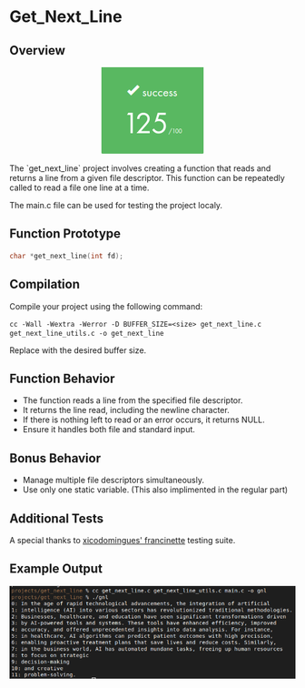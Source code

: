 # Get_Next_Line

## Overview
<p align="center">
  <img src="./imgs/Score.png">
</p>
The `get_next_line` project involves creating a function that reads and returns a line from a given file descriptor. This function can be repeatedly called to read a file one line at a time.

The main.c file can be used for testing the project localy.

## Function Prototype
```c
char *get_next_line(int fd);
```
## Compilation
Compile your project using the following command:
```
cc -Wall -Wextra -Werror -D BUFFER_SIZE=<size> get_next_line.c get_next_line_utils.c -o get_next_line

```
Replace <size> with the desired buffer size.


## Function Behavior
- The function reads a line from the specified file descriptor.
- It returns the line read, including the newline character.
- If there is nothing left to read or an error occurs, it returns NULL.
- Ensure it handles both file and standard input.

## Bonus Behavior
- Manage multiple file descriptors simultaneously.
- Use only one static variable. (This also implimented in the regular part)

## Additional Tests
A special thanks to [xicodomingues' francinette](https://github.com/xicodomingues/francinette) testing suite.

## Example Output
![Sample Output](./imgs/ExampleOutput.png)
